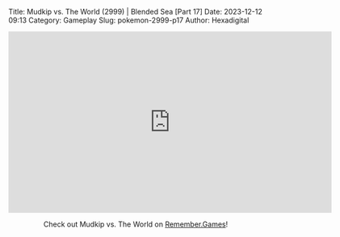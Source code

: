 Title: Mudkip vs. The World (2999) | Blended Sea [Part 17]
Date: 2023-12-12 09:13
Category: Gameplay
Slug: pokemon-2999-p17
Author: Hexadigital

<center><iframe src="https://www.youtube.com/embed/TxfpCGybnUk?feature=oembed" allow="accelerometer; autoplay; encrypted-media; gyroscope; picture-in-picture" width="640" height="360" frameborder="0"></iframe>

Check out Mudkip vs. The World on [Remember.Games]()!</center>